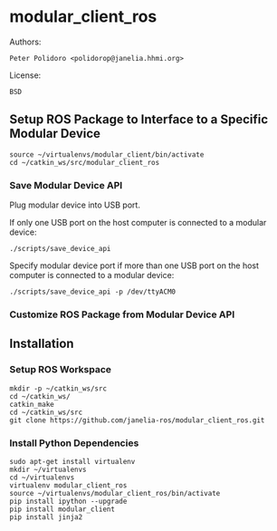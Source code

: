 # modular_client_ros

Authors:

    Peter Polidoro <polidorop@janelia.hhmi.org>

License:

    BSD

## Setup ROS Package to Interface to a Specific Modular Device

```shell
source ~/virtualenvs/modular_client/bin/activate
cd ~/catkin_ws/src/modular_client_ros
```

### Save Modular Device API

Plug modular device into USB port.

If only one USB port on the host computer is connected to a modular
device:

```shell
./scripts/save_device_api
```

Specify modular device port if more than one USB port on the host
computer is connected to a modular device:

```shell
./scripts/save_device_api -p /dev/ttyACM0
```

### Customize ROS Package from Modular Device API

## Installation

### Setup ROS Workspace

```shell
mkdir -p ~/catkin_ws/src
cd ~/catkin_ws/
catkin_make
cd ~/catkin_ws/src
git clone https://github.com/janelia-ros/modular_client_ros.git
```

### Install Python Dependencies

```shell
sudo apt-get install virtualenv
mkdir ~/virtualenvs
cd ~/virtualenvs
virtualenv modular_client_ros
source ~/virtualenvs/modular_client_ros/bin/activate
pip install ipython --upgrade
pip install modular_client
pip install jinja2
```
